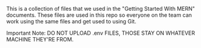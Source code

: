 This is a collection of files that we used in the "Getting Started With MERN" documents.
These files are used in this repo so everyone on the team can work using the same files and get used to using Git.

Important Note:
  DO NOT UPLOAD .env FILES, THOSE STAY ON WHATEVER MACHINE THEY'RE FROM.
  
